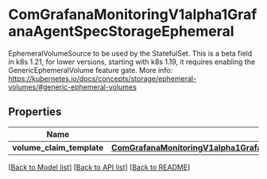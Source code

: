 # ComGrafanaMonitoringV1alpha1GrafanaAgentSpecStorageEphemeral

EphemeralVolumeSource to be used by the StatefulSet. This is a beta field in k8s 1.21, for lower versions, starting with k8s 1.19, it requires enabling the GenericEphemeralVolume feature gate. More info: https://kubernetes.io/docs/concepts/storage/ephemeral-volumes/#generic-ephemeral-volumes
## Properties
Name | Type | Description | Notes
------------ | ------------- | ------------- | -------------
**volume_claim_template** | [**ComGrafanaMonitoringV1alpha1GrafanaAgentSpecStorageEphemeralVolumeClaimTemplate**](ComGrafanaMonitoringV1alpha1GrafanaAgentSpecStorageEphemeralVolumeClaimTemplate.md) |  | [optional] 

[[Back to Model list]](../README.md#documentation-for-models) [[Back to API list]](../README.md#documentation-for-api-endpoints) [[Back to README]](../README.md)


